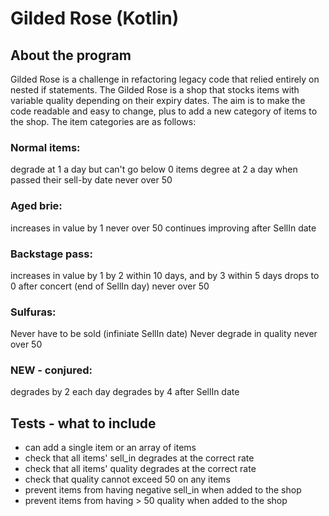 # Gilded Rose (Kotlin)

## About the program
Gilded Rose is a challenge in refactoring legacy code that relied entirely on nested if statements. The Gilded Rose is a shop that stocks items with variable quality depending on their expiry dates. The aim is to make the code readable and easy to change, plus to add a new category of items to the shop. The item categories are as follows:

### Normal items:

degrade at 1 a day but can't go below 0
items degree at 2 a day when passed their sell-by date
never over 50
### Aged brie:

increases in value by 1
never over 50
continues improving after SellIn date
### Backstage pass:

increases in value by 1
by 2 within 10 days, and by 3 within 5 days
drops to 0 after concert (end of SellIn day)
never over 50
### Sulfuras:

Never have to be sold (infiniate SellIn date)
Never degrade in quality
never over 50
### NEW - conjured:

degrades by 2 each day
degrades by 4 after SellIn date

## Tests - what to include
- can add a single item or an array of items
- check that all items' sell_in degrades at the correct rate
- check that all items' quality degrades at the correct rate
- check that quality cannot exceed 50 on any items
- prevent items from having negative sell_in when added to the shop
- prevent items from having > 50 quality when added to the shop